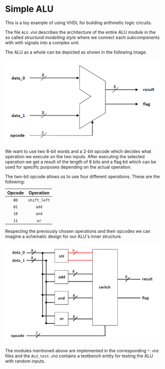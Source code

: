 # Simple ALU
This is a toy example of using VHDL for building arithmetic logic circuits.

The file `ALU.vhd` describes the architecture of the entire ALU module in the
so called _structural modelling style_ where we connect each subcomponents with
with signals into a complex unit.

The ALU as a whole can be depicted as shown in the following image.

![ALU overview](./images/ALU.png)

We want to use two 8-bit words and a 2-bit opcode which decides what operation
we execute on the two inputs. After executing the selected operation we get a
result of the length of 8 bits and a flag bit which can be used for specific
purposes depending on the actual operation.

The two-bit opcode allows us to use four different operations. These are the
following:

| Opcode | Operation |
|  :---: |   :---:   |
|  `00`  | `shift_left` |
|  `01`  | `add` |
|  `10`  | `and` |
|  `11`  | `or` |

Respecting the previously chosen operations and their opcodes we can imagine
a schematic design for our ALU's inner structure.

![ALU inner design](./images/ALU_inner.png)


The modules mentioned above are implemented in the corresponding `*.vhd` files
and the `ALU_test.vhd` contains a testbench entity for testing the ALU with
random inputs.
